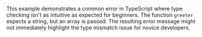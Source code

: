 This example demonstrates a common error in TypeScript where type checking isn't as intuitive as expected for beginners. The function `greeter` expects a string, but an array is passed. The resulting error message might not immediately highlight the type mismatch issue for novice developers.